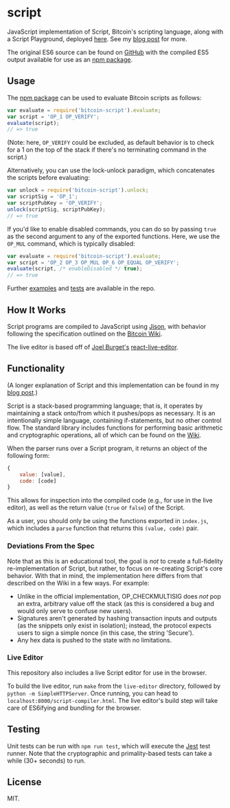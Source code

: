 script
===

JavaScript implementation of Script, Bitcoin's scripting language, along with a Script Playground, deployed [here](http://www.crmarsh.com/script-playground). See my [blog post](https://www.crmarsh.com/script) for more.

The original ES6 source can be found on [GitHub](https://github.com/crm416/script) with the compiled ES5 output available for use as an [npm package](https://www.npmjs.com/package/bitcoin-script).

## Usage

The [npm package](https://www.npmjs.com/package/bitcoin-script) can be used to evaluate Bitcoin scripts as follows:

```js
var evaluate = require('bitcoin-script').evaluate;
var script = 'OP_1 OP_VERIFY';
evaluate(script);
// => true
```

(Note: here, `OP_VERIFY` could be excluded, as default behavior is to check for a 1 on the top of the stack if there's no terminating command in the script.)

Alternatively, you can use the lock-unlock paradigm, which concatenates the scripts before evaluating:

```js
var unlock = require('bitcoin-script').unlock;
var scriptSig = 'OP_1';
var scriptPubKey = 'OP_VERIFY';
unlock(scriptSig, scriptPubKey);
// => true
```

If you'd like to enable disabled commands, you can do so by passing `true` as the second argument to any of the exported functions. Here, we use the `OP_MUL` command, which is typically disabled:

```js
var evaluate = require('bitcoin-script').evaluate;
var script = 'OP_2 OP_3 OP_MUL OP_6 OP_EQUAL OP_VERIFY';
evaluate(script, /* enableDisabled */ true);
// => true
```

Further [examples](https://github.com/crm416/script/tree/master/examples) and [tests](https://github.com/crm416/script/tree/master/__tests__) are available in the repo.

## How It Works

Script programs are compiled to JavaScript using [Jison](https://github.com/zaach/jison), with behavior following the specification outlined on the [Bitcoin Wiki](https://en.bitcoin.it/wiki/Script).

The live editor is based off of [Joel Burget's](http://joelburget.com/) [react-live-editor](https://github.com/joelburget/react-live-editor/).

## Functionality

(A longer explanation of Script and this implementation can be found in my [blog post](https://www.crmarsh.com/script).)

Script is a stack-based programming language; that is, it operates by maintaining a stack onto/from which it pushes/pops as necessary. It is an intentionally simple language, containing if-statements, but no other control flow. The standard library includes functions for performing basic arithmetic and cryptographic operations, all of which can be found on the [Wiki](https://en.bitcoin.it/wiki/Script).

When the parser runs over a Script program, it returns an object of the following form:

```js
{
    value: [value],
    code: [code]
}
```

This allows for inspection into the compiled code (e.g., for use in the live editor), as well as the return value (`true` or `false`) of the Script.

As a user, you should only be using the functions exported in `index.js`, which includes a `parse` function that returns this `(value, code)` pair.

### Deviations From the Spec

Note that as this is an educational tool, the goal is _not_ to create a full-fidelity re-implementation of Script, but rather, to focus on re-creating Script's core behavior. With that in mind, the implementation here differs from that described on the Wiki in a few ways. For example:

- Unlike in the official implementation, OP_CHECKMULTISIG does _not_ pop an extra, arbitrary value off the stack (as this is considered a bug and would only serve to confuse new users).
- Signatures aren't generated by hashing transaction inputs and outputs (as the snippets only exist in isolation); instead, the protocol expects users to sign a simple nonce (in this case, the string 'Secure').
- Any hex data is pushed to the state with no limitations.

### Live Editor

This repository also includes a live Script editor for use in the browser.

To build the live editor, run `make` from the `live-editor` directory, followed by `python -m SimpleHTTPServer`. Once running, you can head to `localhost:8000/script-compiler.html`. The live editor's build step will take care of ES6ifying and bundling for the browser.

## Testing

Unit tests can be run with `npm run test`, which will execute the [Jest](https://facebook.github.io/jest/) test runner. Note that the cryptographic and primality-based tests can take a while (30+ seconds) to run.

## License

MIT.

